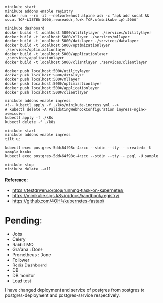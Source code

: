 ```
minikube start
minikube addons enable registry
docker run --rm -it --network=host alpine ash -c "apk add socat && socat TCP-LISTEN:5000,reuseaddr,fork TCP:$(minikube ip):5000"
```

```
minikube dashboard
docker build -t localhost:5000/utilitylayer ./services/utilitylayer
docker build -t localhost:5000/mllayer ./services/mllayer
docker build -t localhost:5000/datalayer ./services/datalayer
docker build -t localhost:5000/optimizationlayer ./services/optimizationlayer
docker build -t localhost:5000/applicationlayer ./services/applicationlayer
docker build -t localhost:5000/clientlayer ./services/clientlayer
```

```
docker push localhost:5000/utilitylayer
docker push localhost:5000/datalayer
docker push localhost:5000/mllayer
docker push localhost:5000/optimizationlayer
docker push localhost:5000/applicationlayer
docker push localhost:5000/clientlayer
```


```
minikube addons enable ingress
<!-- kubectl apply -f ./k8s/minikube-ingress.yml -->
# kubectl delete -A ValidatingWebhookConfiguration ingress-nginx-admission
kubectl apply -f ./k8s
kubectl delete -f ./k8s
```


```
minikube start
minikube addons enable ingress
tilt up
```

```
kubectl exec postgres-5dd464f98c-4nzcc --stdin --tty -- createdb -U sample books
kubectl exec postgres-5dd464f98c-4nzcc --stdin --tty -- psql -U sample
```

```
minikube stop
minikube delete --all
```


#### Reference:
* https://testdriven.io/blog/running-flask-on-kubernetes/
* https://minikube.sigs.k8s.io/docs/handbook/registry/
* https://github.com/4OH4/kubernetes-fastapi/


# Pending:

* Jobs
* Celery
* Rabbit MQ
* Grafana : Done
* Prometheus : Done
* Follower
* Redis Dashboard
* DB
* DB monitor
* Load test


I have changed deployment and service of postgres from postgres to postgres-deployment and postgres-service respectively.
